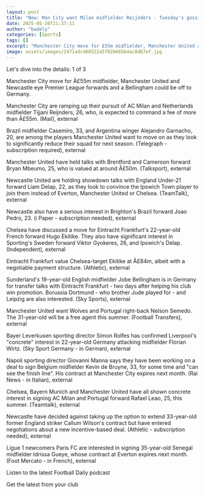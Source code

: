 ```yaml
---
layout: post
title: "New: Man City want Milan midfielder Reijnders - Tuesday's gossip"
date: 2025-05-26T21:37:11
author: "badely"
categories: [Sports]
tags: []
excerpt: "Manchester City move for £55m midfielder, Manchester United and Newcastle eye Premier League forwards and a Bellingham could be off to Germany - accor"
image: assets/images/2471adc468522a5f02b665b4ac8d67ef.jpg
---
```


Let's dive into the details: 1 of 3

Manchester City move for Â£55m midfielder, Manchester United and Newcastle eye Premier League forwards and a Bellingham could be off to Germany.

Manchester City are ramping up their pursuit of AC Milan and Netherlands midfielder Tijjani Reijnders, 26, who, is expected to command a fee of more than Â£55m. (Mail), external

Brazil midfielder Casemiro, 33, and Argentina winger Alejandro Garnacho, 20, are among the players Manchester United want to move on as they look to significantly reduce their squad for next season. (Telegraph - subscription required), external

Manchester United have held talks with Brentford and Cameroon forward Bryan Mbeumo, 25, who is valued at around Â£50m. (Talksport), external

Newcastle United are holding showdown talks with England Under-21 forward Liam Delap, 22, as they look to convince the Ipswich Town player to join them instead of Everton, Manchester United or Chelsea. (TeamTalk), external

Newcastle also have a serious interest in Brighton's Brazil forward Joao Pedro, 23. (i Paper - subscription needed), external

Chelsea have discussed a move for Eintracht Frankfurt's 22-year-old French forward Hugo Ekitike. They also have significant interest in Sporting's Sweden forward Viktor Gyokeres, 26, and Ipswich's Delap. (Independent), external

Eintracht Frankfurt value Chelsea-target Ekitike at Â£84m, albeit with a negotiable payment structure. (Athletic), external

Sunderland's 19-year-old English midfielder Jobe Bellingham is in Germany for transfer talks with Eintracht Frankfurt - two days after helping his club win promotion. Borussia Dortmund - who brother Jude played for - and Leipzig are also interested. (Sky Sports), external

Manchester United want Wolves and Portugal right-back Nelson Semedo. The 31-year-old will be a free agent this summer. (Football Transfers), external

Bayer Leverkusen sporting director Simon Rolfes has confirmed Liverpool's "concrete" interest in 22-year-old Germany attacking midfielder Florian Wirtz. (Sky Sport Germany - in German), external

Napoli sporting director Giovanni Manna says they have been working on a deal to sign Belgium midfielder Kevin de Bruyne, 33, for some time and "can see the finish line". His contract at Manchester City expires next month. (Rai News - in Italian), external

Chelsea, Bayern Munich and Manchester United have all shown concrete interest in signing AC Milan and Portugal forward Rafael Leao, 25, this summer. (Teamtalk), external

Newcastle have decided against taking up the option to extend 33-year-old former England striker Callum Wilson's contract but have entered negotiations about a new incentive-based deal. (Athletic - subscription needed), external

Ligue 1 newcomers Paris FC are interested in signing 35-year-old Senegal midfielder Idrissa Gueye, whose contract at Everton expires next month. (Foot Mercato - in French), external

Listen to the latest Football Daily podcast

Get the latest from your club

